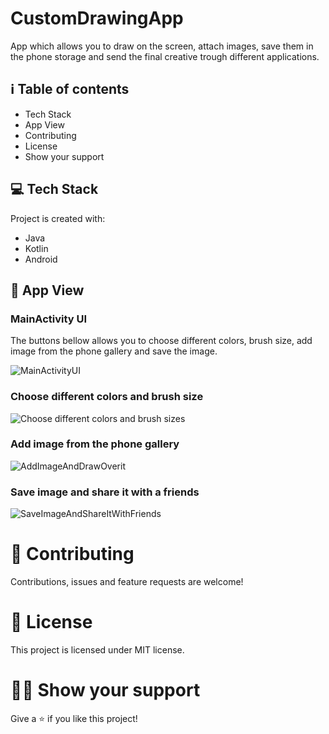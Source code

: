 # CustomDrawingApp
App which allows you to draw on the screen, attach images, save them in the phone storage and send the final creative trough different applications.

## ℹ️ Table of contents
* Tech Stack
* App View
* Contributing
* License
* Show your support

## 💻 Tech Stack
Project is created with:
* Java
* Kotlin
* Android

## 📲 App View

### MainActivity UI

The buttons bellow allows you to choose different colors, brush size, add image from the phone gallery and save the image.

![MainActivityUI](https://user-images.githubusercontent.com/75838730/124354416-9019d200-dc14-11eb-86c0-cde68c7754fa.png)

### Choose different colors and brush size

![Choose different colors and brush sizes](https://user-images.githubusercontent.com/75838730/124354463-d111e680-dc14-11eb-9aab-952289914f33.png)

### Add image from the phone gallery

![AddImageAndDrawOverit](https://user-images.githubusercontent.com/75838730/124354481-dec76c00-dc14-11eb-8b48-15e4f093e01e.png)


### Save image and share it with a friends

![SaveImageAndShareItWithFriends](https://user-images.githubusercontent.com/75838730/124354488-e7b83d80-dc14-11eb-9cf7-1ca604a4e31b.png)


# 🤝 Contributing

Contributions, issues and feature requests are welcome!

# 📝 License

This project is licensed under MIT license.

# 👨‍🚀 Show your support

Give a ⭐ if you like this project!
